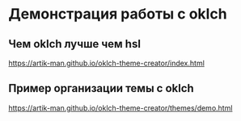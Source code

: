 # Демонстрация работы с oklch

## Чем oklch лучше чем hsl
https://artik-man.github.io/oklch-theme-creator/index.html

## Пример организации темы с oklch
https://artik-man.github.io/oklch-theme-creator/themes/demo.html
